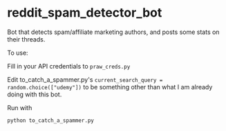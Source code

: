 # reddit_spam_detector_bot
Bot that detects spam/affiliate marketing authors, and posts some stats on their threads.

To use:

Fill in your API credentials to `praw_creds.py`

Edit to_catch_a_spammer.py's `current_search_query = random.choice(["udemy"])` to be something other than what I am already doing with this bot.

Run with 

`python to_catch_a_spammer.py`

